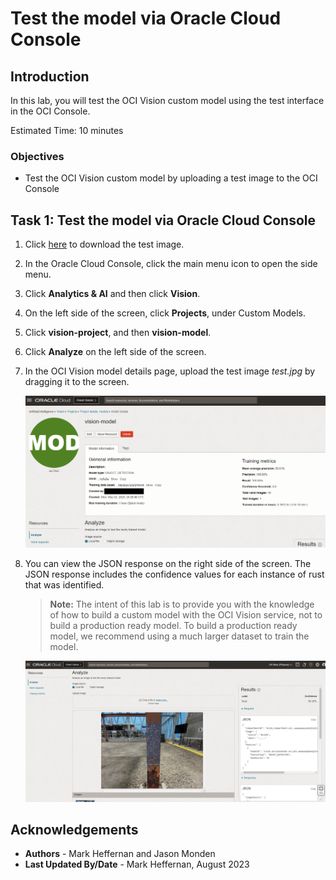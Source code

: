 # Test the model via Oracle Cloud Console

## Introduction

In this lab, you will test the OCI Vision custom model using the test interface in the OCI Console.

Estimated Time: 10 minutes

### Objectives

- Test the OCI Vision custom model by uploading a test image to the OCI Console

## Task 1: Test the model via Oracle Cloud Console

1. Click [here](https://github.com/oracle-livelabs/oci/raw/main/oci-vision-defect-detection/images/model/test.jpg) to download the test image.

2. In the Oracle Cloud Console, click the main menu icon to open the side menu.
3. Click **Analytics & AI** and then click **Vision**.
4. On the left side of the screen, click **Projects**, under Custom Models.
5. Click **vision-project**, and then **vision-model**.
6. Click **Analyze** on the left side of the screen.
7. In the OCI Vision model details page, upload the test image *test.jpg* by dragging it to the screen.

   ![Test the OCI Vision model - 1](../images/test_model1.png)

8. You can view the JSON response on the right side of the screen. The JSON response includes the confidence values for each instance of rust that was identified.

      > **Note:** The intent of this lab is to provide you with the knowledge of how to build a custom model with the OCI Vision service, not to build a production ready model. To build a production ready model, we recommend using a much larger dataset to train the model.

      ![Test the OCI Vision model - 2](../images/test_model2.png)

## Acknowledgements

* **Authors** - Mark Heffernan and Jason Monden
* **Last Updated By/Date** - Mark Heffernan, August 2023
